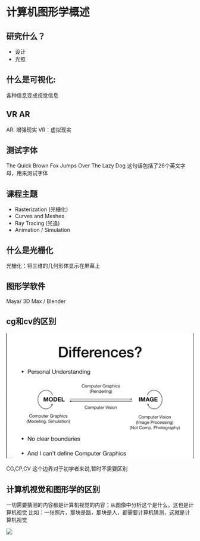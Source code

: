 # 计算机图形学概述

## 研究什么？

- 设计
- 光照

## 什么是可视化:

各种信息变成视觉信息

## VR AR

AR: 增强现实
VR：虚拟现实

## 测试字体

The Quick Brown Fox Jumps Over The Lazy Dog
这句话包括了26个英文字母，用来测试字体

## 课程主题

- Rasterization (光栅化)
- Curves and Meshes
- Ray Tracing (光追)
- Animation / Simulation 

## 什么是光栅化

光栅化：将三维的几何形体显示在屏幕上

## 图形学软件

Maya/ 3D Max / Blender

## cg和cv的区别

![](./images/model%20and%20images.png)

CG,CP,CV 这个边界对于初学者来说,暂时不需要区别

## 计算机视觉和图形学的区别

一切需要猜测的内容都是计算机视觉的内容；从图像中分析这个是什么，这也是计算机视觉
比如：一张照片，那块是路，那块是人，都需要计算机猜测，这就是计算机视觉

![](/Users/wangzhentao/code/GAME-101-study/images/计算机图形学和计算机视觉的区别.jpg)
